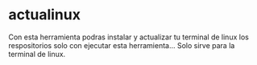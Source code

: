 # actualinux
Con esta herramienta podras instalar y actualizar tu terminal de linux los respositorios solo con ejecutar esta herramienta...  Solo sirve para la terminal de linux.
